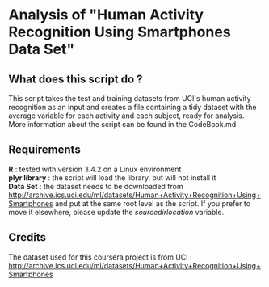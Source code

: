 # Analysis of "Human Activity Recognition Using Smartphones Data Set"

## What does this script do ?
This script takes the test and training datasets from UCI's human activity recognition as an input and creates a file containing a tidy dataset with the average variable for each activity and each subject, ready for analysis. 
More information about the script can be found in the CodeBook.md

## Requirements
**R** : tested with version 3.4.2 on a Linux environment  
**plyr library** : the script will load the library, but will not install it  
**Data Set** : the dataset needs to be downloaded from http://archive.ics.uci.edu/ml/datasets/Human+Activity+Recognition+Using+Smartphones and put at the same root level as the script. If you prefer to move it elsewhere, please update the *sourcedirlocation* variable.

## Credits
The dataset used for this coursera project is from UCI : http://archive.ics.uci.edu/ml/datasets/Human+Activity+Recognition+Using+Smartphones
